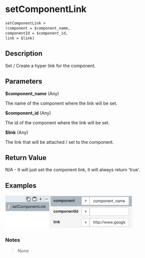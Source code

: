 # setComponentLink

	setComponentLink > 
	(component = $component_name,
	componentId = $component_id,
	link = $link)

## Description

Set / Create a hyper link for the component.

## Parameters

**$component_name** (Any)

The name of the component where the link will be set.

**$component_id** (Any)

The id of the component where the link will be set.

**$link** (Any)

The link that will be attached / set to the component.

## Return Value

N/A - It will just set the component link, it will always return 'true'.

## Examples

![](setComponentLink.png?raw=true)

### Notes
> None


